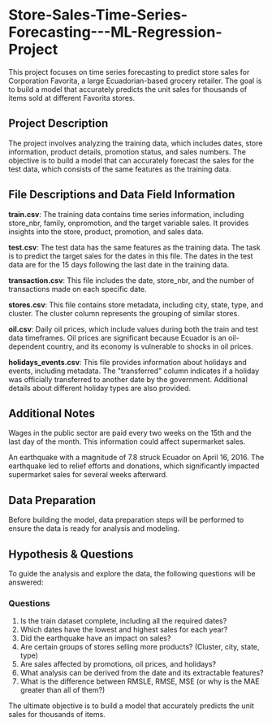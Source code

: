 # Store-Sales-Time-Series-Forecasting---ML-Regression-Project
This project focuses on time series forecasting to predict store sales for Corporation Favorita, a large Ecuadorian-based grocery retailer. The goal is to build a model that accurately predicts the unit sales for thousands of items sold at different Favorita stores.

## Project Description
The project involves analyzing the training data, which includes dates, store information, product details, promotion status, and sales numbers. The objective is to build a model that can accurately forecast the sales for the test data, which consists of the same features as the training data.

## File Descriptions and Data Field Information
**train.csv**: The training data contains time series information, including store_nbr, family, onpromotion, and the target variable sales. It provides insights into the store, product, promotion, and sales data.

**test.csv**: The test data has the same features as the training data. The task is to predict the target sales for the dates in this file. The dates in the test data are for the 15 days following the last date in the training data.

**transaction.csv**: This file includes the date, store_nbr, and the number of transactions made on each specific date.

**stores.csv**: This file contains store metadata, including city, state, type, and cluster. The cluster column represents the grouping of similar stores.

**oil.csv**: Daily oil prices, which include values during both the train and test data timeframes. Oil prices are significant because Ecuador is an oil-dependent country, and its economy is vulnerable to shocks in oil prices.

**holidays_events.csv**: This file provides information about holidays and events, including metadata. The "transferred" column indicates if a holiday was officially transferred to another date by the government. Additional details about different holiday types are also provided.

## Additional Notes
Wages in the public sector are paid every two weeks on the 15th and the last day of the month. This information could affect supermarket sales.

An earthquake with a magnitude of 7.8 struck Ecuador on April 16, 2016. The earthquake led to relief efforts and donations, which significantly impacted supermarket sales for several weeks afterward.

## Data Preparation
Before building the model, data preparation steps will be performed to ensure the data is ready for analysis and modeling.

## Hypothesis & Questions
To guide the analysis and explore the data, the following questions will be answered:

### Questions
1. Is the train dataset complete, including all the required dates?
2. Which dates have the lowest and highest sales for each year?
3. Did the earthquake have an impact on sales?
4. Are certain groups of stores selling more products? (Cluster, city, state, type)
5. Are sales affected by promotions, oil prices, and holidays?
6. What analysis can be derived from the date and its extractable features?
7. What is the difference between RMSLE, RMSE, MSE (or why is the MAE greater than all of them?)
   
The ultimate objective is to build a model that accurately predicts the unit sales for thousands of items.
